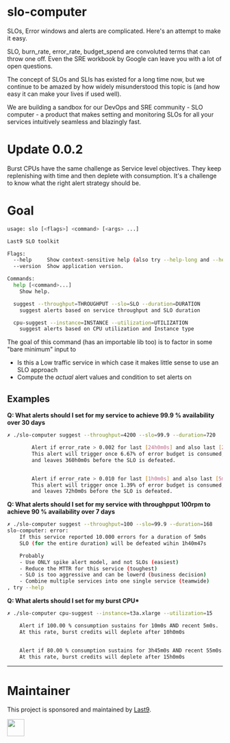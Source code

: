 # slo-computer

SLOs, Error windows and alerts are complicated. Here's an attempt to make it
easy.

SLO, burn_rate, error_rate, budget_spend are convoluted terms that can throw one
off. Even the SRE workbook by Google can leave you with a lot of open questions.

The concept of SLOs and SLIs has existed for a long time now, but we continue to
be amazed by how widely misunderstood this topic is (and how easy it can make
your lives if used well).

We are building a sandbox for our DevOps and SRE community - SLO computer - a
product that makes setting and monitoring SLOs for all your services intuitively
seamless and blazingly fast.

# Update 0.0.2

Burst CPUs have the same challenge as Service level objectives. They keep
replenishing with time and then deplete with consumption. It's a challenge to
know what the right alert strategy should be.

# Goal

```bash
usage: slo [<flags>] <command> [<args> ...]

Last9 SLO toolkit

Flags:
  --help     Show context-sensitive help (also try --help-long and --help-man).
  --version  Show application version.

Commands:
  help [<command>...]
    Show help.

  suggest --throughput=THROUGHPUT --slo=SLO --duration=DURATION
    suggest alerts based on service throughput and SLO duration

  cpu-suggest --instance=INSTANCE --utilization=UTILIZATION
    suggest alerts based on CPU utilization and Instance type
```

The goal of this command (has an importable lib too) is to factor in some "bare
minimum" input to

- Is this a Low traffic service in which case it makes little sense to use an
  SLO approach
- Compute the _actual_ alert values and condition to set alerts on

## Examples

**Q: What alerts should I set for my service to achieve 99.9 % availability over
30 days**

```bash
✗ ./slo-computer suggest --throughput=4200 --slo=99.9 --duration=720

		Alert if error_rate > 0.002 for last [24h0m0s] and also last [2h0m0s]
		This alert will trigger once 6.67% of error budget is consumed,
		and leaves 360h0m0s before the SLO is defeated.


		Alert if error_rate > 0.010 for last [1h0m0s] and also last [5m0s]
		This alert will trigger once 1.39% of error budget is consumed,
		and leaves 72h0m0s before the SLO is defeated.
```

**Q: What alerts should I set for my service with throughpput 100rpm to achieve
90 % availability over 7 days**

```bash
✗ ./slo-computer suggest --throughput=100 --slo=99.9 --duration=168
slo-computer: error:
	If this service reported 10.000 errors for a duration of 5m0s
	SLO (for the entire duration) will be defeated wihin 1h40m47s

	Probably
	- Use ONLY spike alert model, and not SLOs (easiest)
	- Reduce the MTTR for this service (toughest)
	- SLO is too aggressive and can be lowerd (business decision)
	- Combine multiple services into one single service (teamwide)
, try --help
```

**Q: What alerts should I set for my burst CPU\***

```bash
✗ ./slo-computer cpu-suggest --instance=t3a.xlarge --utilization=15

	Alert if 100.00 % consumption sustains for 10m0s AND recent 5m0s.
	At this rate, burst credits will deplete after 10h0m0s


	Alert if 80.00 % consumption sustains for 3h45m0s AND recent 55m0s.
	At this rate, burst credits will deplete after 15h0m0s
```

---

# Maintainer

This project is sponsored and maintained by [Last9](https://last9.io).

<img src="https://last9.github.io/assets/email-logo-green.png" alt="" loading="lazy" height="40px" />
